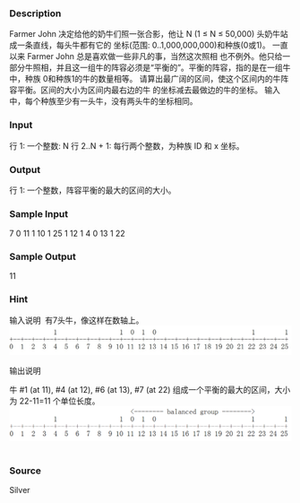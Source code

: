
### Description
Farmer John 决定给他的奶牛们照一张合影，他让 N (1 ≤ N ≤ 50,000) 头奶牛站成一条直线，每头牛都有它的
坐标(范围: 0..1,000,000,000)和种族(0或1)。 一直以来 Farmer John 总是喜欢做一些非凡的事，当然这次照相
也不例外。他只给一部分牛照相，并且这一组牛的阵容必须是“平衡的”。平衡的阵容，指的是在一组牛中，种族
0和种族1的牛的数量相等。 请算出最广阔的区间，使这个区间内的牛阵容平衡。区间的大小为区间内最右边的牛
的坐标减去最做边的牛的坐标。 输入中，每个种族至少有一头牛，没有两头牛的坐标相同。
### Input
行 1: 一个整数: N 行 2..N + 1: 每行两个整数，为种族 ID 和 x 坐标。
### Output
行 1: 一个整数，阵容平衡的最大的区间的大小。
### Sample Input
7
0 11
1 10
1 25
1 12
1 4
0 13
1 22

### Sample Output
11
### Hint
输入说明 
有7头牛，像这样在数轴上。 
![](/JudgeOnline/upload/201707/11.jpg)

输出说明 

牛 #1 (at 11), #4 (at 12), #6 (at 13), #7 (at 22) 组成一个平衡的最大的区间，大小为 22-11=11 个单位长度。 
![](/JudgeOnline/upload/201707/22.png) 
### Source
Silver
